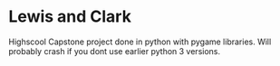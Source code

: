 # Lewis and Clark
Highscool Capstone project done in python with pygame libraries.
Will probably crash if you dont use earlier python 3 versions.
